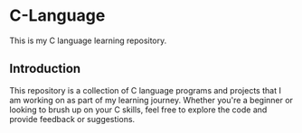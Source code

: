 # C-Language
This is my C language learning repository.

## Introduction

This repository is a collection of C language programs and projects that I am working on as part of my learning journey. Whether you're a beginner or looking to brush up on your C skills, feel free to explore the code and provide feedback or suggestions.